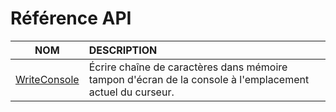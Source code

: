 # Référence API

|NOM|DESCRIPTION|
|:--:|:--|
|[WriteConsole](https://docs.microsoft.com/en-us/windows/console/writeconsole)|Écrire chaîne de caractères dans mémoire tampon d'écran de la console à l'emplacement actuel du curseur.|
